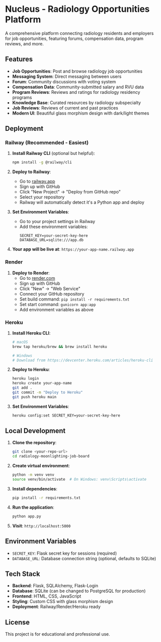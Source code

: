 # Nucleus - Radiology Opportunities Platform

A comprehensive platform connecting radiology residents and employers for job opportunities, featuring forums, compensation data, program reviews, and more.

## Features

- **Job Opportunities**: Post and browse radiology job opportunities
- **Messaging System**: Direct messaging between users
- **Forum**: Community discussions with voting system
- **Compensation Data**: Community-submitted salary and RVU data
- **Program Reviews**: Reviews and ratings for radiology residency programs
- **Knowledge Base**: Curated resources by radiology subspecialty
- **Job Reviews**: Reviews of current and past practices
- **Modern UI**: Beautiful glass morphism design with dark/light themes

## Deployment

### Railway (Recommended - Easiest)

1. **Install Railway CLI** (optional but helpful):
   ```bash
   npm install -g @railway/cli
   ```

2. **Deploy to Railway**:
   - Go to [railway.app](https://railway.app)
   - Sign up with GitHub
   - Click "New Project" → "Deploy from GitHub repo"
   - Select your repository
   - Railway will automatically detect it's a Python app and deploy

3. **Set Environment Variables**:
   - Go to your project settings in Railway
   - Add these environment variables:
     ```
     SECRET_KEY=your-secret-key-here
     DATABASE_URL=sqlite:///app.db
     ```

4. **Your app will be live at**: `https://your-app-name.railway.app`

### Render

1. **Deploy to Render**:
   - Go to [render.com](https://render.com)
   - Sign up with GitHub
   - Click "New" → "Web Service"
   - Connect your GitHub repository
   - Set build command: `pip install -r requirements.txt`
   - Set start command: `gunicorn app:app`
   - Add environment variables as above

### Heroku

1. **Install Heroku CLI**:
   ```bash
   # macOS
   brew tap heroku/brew && brew install heroku
   
   # Windows
   # Download from https://devcenter.heroku.com/articles/heroku-cli
   ```

2. **Deploy to Heroku**:
   ```bash
   heroku login
   heroku create your-app-name
   git add .
   git commit -m "Deploy to Heroku"
   git push heroku main
   ```

3. **Set Environment Variables**:
   ```bash
   heroku config:set SECRET_KEY=your-secret-key-here
   ```

## Local Development

1. **Clone the repository**:
   ```bash
   git clone <your-repo-url>
   cd radiology-moonlighting-job-board
   ```

2. **Create virtual environment**:
   ```bash
   python -m venv venv
   source venv/bin/activate  # On Windows: venv\Scripts\activate
   ```

3. **Install dependencies**:
   ```bash
   pip install -r requirements.txt
   ```

4. **Run the application**:
   ```bash
   python app.py
   ```

5. **Visit**: `http://localhost:5000`

## Environment Variables

- `SECRET_KEY`: Flask secret key for sessions (required)
- `DATABASE_URL`: Database connection string (optional, defaults to SQLite)

## Tech Stack

- **Backend**: Flask, SQLAlchemy, Flask-Login
- **Database**: SQLite (can be changed to PostgreSQL for production)
- **Frontend**: HTML, CSS, JavaScript
- **Styling**: Custom CSS with glass morphism design
- **Deployment**: Railway/Render/Heroku ready

## License

This project is for educational and professional use.
